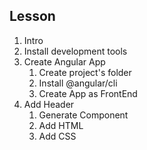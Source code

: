 ## Lesson 
1. Intro 
2. Install development tools 
3. Create Angular App
    1. Create project's folder
    2. Install @angular/cli
    3. Create App as FrontEnd 
4. Add Header 
    1. Generate Component 
    2. Add HTML 
    3. Add CSS